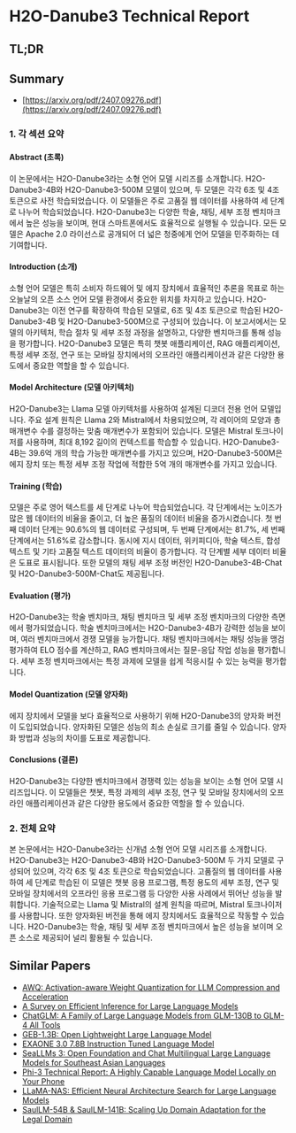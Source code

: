 # H2O-Danube3 Technical Report
## TL;DR
## Summary
- [https://arxiv.org/pdf/2407.09276.pdf](https://arxiv.org/pdf/2407.09276.pdf)

### 1. 각 섹션 요약

#### Abstract (초록)
이 논문에서는 H2O-Danube3라는 소형 언어 모델 시리즈를 소개합니다. H2O-Danube3-4B와 H2O-Danube3-500M 모델이 있으며, 두 모델은 각각 6조 및 4조 토큰으로 사전 학습되었습니다. 이 모델들은 주로 고품질 웹 데이터를 사용하여 세 단계로 나누어 학습되었습니다. H2O-Danube3는 다양한 학술, 채팅, 세부 조정 벤치마크에서 높은 성능을 보이며, 현대 스마트폰에서도 효율적으로 실행될 수 있습니다. 모든 모델은 Apache 2.0 라이선스로 공개되어 더 넓은 청중에게 언어 모델을 민주화하는 데 기여합니다.

#### Introduction (소개)
소형 언어 모델은 특히 소비자 하드웨어 및 에지 장치에서 효율적인 추론을 목표로 하는 오늘날의 오픈 소스 언어 모델 환경에서 중요한 위치를 차지하고 있습니다. H2O-Danube3는 이전 연구를 확장하여 학습된 모델로, 6조 및 4조 토큰으로 학습된 H2O-Danube3-4B 및 H2O-Danube3-500M으로 구성되어 있습니다. 이 보고서에서는 모델의 아키텍처, 학습 절차 및 세부 조정 과정을 설명하고, 다양한 벤치마크를 통해 성능을 평가합니다. H2O-Danube3 모델은 특히 챗봇 애플리케이션, RAG 애플리케이션, 특정 세부 조정, 연구 또는 모바일 장치에서의 오프라인 애플리케이션과 같은 다양한 용도에서 중요한 역할을 할 수 있습니다.

#### Model Architecture (모델 아키텍처)
H2O-Danube3는 Llama 모델 아키텍처를 사용하여 설계된 디코더 전용 언어 모델입니다. 주요 설계 원칙은 Llama 2와 Mistral에서 차용되었으며, 각 레이어의 모양과 총 매개변수 수를 결정하는 맞춤 매개변수가 포함되어 있습니다. 모델은 Mistral 토크나이저를 사용하며, 최대 8,192 길이의 컨텍스트를 학습할 수 있습니다. H2O-Danube3-4B는 39.6억 개의 학습 가능한 매개변수를 가지고 있으며, H2O-Danube3-500M은 에지 장치 또는 특정 세부 조정 작업에 적합한 5억 개의 매개변수를 가지고 있습니다.

#### Training (학습)
모델은 주로 영어 텍스트를 세 단계로 나누어 학습되었습니다. 각 단계에서는 노이즈가 많은 웹 데이터의 비율을 줄이고, 더 높은 품질의 데이터 비율을 증가시켰습니다. 첫 번째 데이터 단계는 90.6%의 웹 데이터로 구성되며, 두 번째 단계에서는 81.7%, 세 번째 단계에서는 51.6%로 감소합니다. 동시에 지시 데이터, 위키피디아, 학술 텍스트, 합성 텍스트 및 기타 고품질 텍스트 데이터의 비율이 증가합니다. 각 단계별 세부 데이터 비율은 도표로 표시됩니다. 또한 모델의 채팅 세부 조정 버전인 H2O-Danube3-4B-Chat 및 H2O-Danube3-500M-Chat도 제공됩니다.

#### Evaluation (평가)
H2O-Danube3는 학술 벤치마크, 채팅 벤치마크 및 세부 조정 벤치마크의 다양한 측면에서 평가되었습니다. 학술 벤치마크에서는 H2O-Danube3-4B가 강력한 성능을 보이며, 여러 벤치마크에서 경쟁 모델을 능가합니다. 채팅 벤치마크에서는 채팅 성능을 맹검 평가하여 ELO 점수를 계산하고, RAG 벤치마크에서는 질문-응답 작업 성능을 평가합니다. 세부 조정 벤치마크에서는 특정 과제에 모델을 쉽게 적응시킬 수 있는 능력을 평가합니다.

#### Model Quantization (모델 양자화)
에지 장치에서 모델을 보다 효율적으로 사용하기 위해 H2O-Danube3의 양자화 버전이 도입되었습니다. 양자화된 모델은 성능의 최소 손실로 크기를 줄일 수 있습니다. 양자화 방법과 성능의 차이를 도표로 제공합니다.

#### Conclusions (결론)
H2O-Danube3는 다양한 벤치마크에서 경쟁력 있는 성능을 보이는 소형 언어 모델 시리즈입니다. 이 모델들은 챗봇, 특정 과제의 세부 조정, 연구 및 모바일 장치에서의 오프라인 애플리케이션과 같은 다양한 용도에서 중요한 역할을 할 수 있습니다.

### 2. 전체 요약

본 논문에서는 H2O-Danube3라는 신개념 소형 언어 모델 시리즈를 소개합니다. H2O-Danube3는 H2O-Danube3-4B와 H2O-Danube3-500M 두 가지 모델로 구성되어 있으며, 각각 6조 및 4조 토큰으로 학습되었습니다. 고품질의 웹 데이터를 사용하여 세 단계로 학습된 이 모델은 챗봇 응용 프로그램, 특정 용도의 세부 조정, 연구 및 모바일 장치에서의 오프라인 응용 프로그램 등 다양한 사용 사례에서 뛰어난 성능을 발휘합니다. 기술적으로는 Llama 및 Mistral의 설계 원칙을 따르며, Mistral 토크나이저를 사용합니다. 또한 양자화된 버전을 통해 에지 장치에서도 효율적으로 작동할 수 있습니다. H2O-Danube3는 학술, 채팅 및 세부 조정 벤치마크에서 높은 성능을 보이며 오픈 소스로 제공되어 널리 활용될 수 있습니다.

## Similar Papers
- [AWQ: Activation-aware Weight Quantization for LLM Compression and Acceleration](2306.00978.md)
- [A Survey on Efficient Inference for Large Language Models](2404.14294.md)
- [ChatGLM: A Family of Large Language Models from GLM-130B to GLM-4 All Tools](2406.12793.md)
- [GEB-1.3B: Open Lightweight Large Language Model](2406.09900.md)
- [EXAONE 3.0 7.8B Instruction Tuned Language Model](2408.03541.md)
- [SeaLLMs 3: Open Foundation and Chat Multilingual Large Language Models for Southeast Asian Languages](2407.19672.md)
- [Phi-3 Technical Report: A Highly Capable Language Model Locally on Your Phone](2404.14219.md)
- [LLaMA-NAS: Efficient Neural Architecture Search for Large Language Models](2405.18377.md)
- [SaulLM-54B & SaulLM-141B: Scaling Up Domain Adaptation for the Legal Domain](2407.19584.md)
